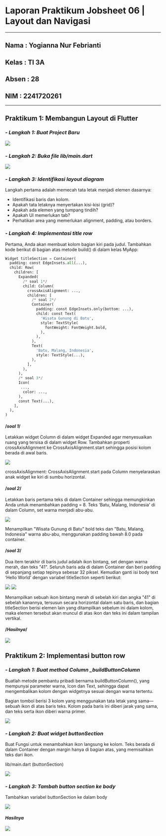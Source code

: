 # **Laporan Praktikum Jobsheet 06 | Layout dan Navigasi**
---

## Nama  : Yogianna Nur Febrianti
## Kelas : TI 3A
## Absen : 28
## NIM   : 2241720261
---

## Praktikum 1: Membangun Layout di Flutter

### *- Langkah 1: Buat Project Baru*

<img src = img/praklang1.png>

### *- Langkah 2: Buka file lib/main.dart*

<img src = img/praklang2.png>

### *- Langkah 3: Identifikasi layout diagram*

Langkah pertama adalah memecah tata letak menjadi elemen dasarnya:

- Identifikasi baris dan kolom.
- Apakah tata letaknya menyertakan kisi-kisi (grid)?
- Apakah ada elemen yang tumpang tindih?
- Apakah UI memerlukan tab?
- Perhatikan area yang memerlukan alignment, padding, atau borders.

### *- Langkah 4: Implementasi title row*

Pertama, Anda akan membuat kolom bagian kiri pada judul. Tambahkan kode berikut di bagian atas metode build() di dalam kelas MyApp:

``` python
Widget titleSection = Container(
  padding: const EdgeInsets.all(...),
  child: Row(
    children: [
      Expanded(
        /* soal 1*/
        child: Column(
          crossAxisAlignment: ...,
          children: [
            /* soal 2*/
            Container(
              padding: const EdgeInsets.only(bottom: ...),
              child: const Text(
                'Wisata Gunung di Batu',
                style: TextStyle(
                  fontWeight: FontWeight.bold,
                ),
              ),
            ),
            Text(
              'Batu, Malang, Indonesia',
              style: TextStyle(...),
            ),
          ],
        ),
      ),
      /* soal 3*/
      Icon(
       ...,
        color: ...,
      ),
      const Text(...),
    ],
  ),
)
```

#### /*soal 1*/ 
Letakkan widget Column di dalam widget Expanded agar menyesuaikan ruang yang tersisa di dalam widget Row. Tambahkan properti crossAxisAlignment ke CrossAxisAlignment.start sehingga posisi kolom berada di awal baris.

<img src = img/prak1soal1.png>

crossAxisAlignment: CrossAxisAlignment.start pada Column menyelaraskan anak widget ke kiri di sumbu horizontal.

#### /*soal 2*/
Letakkan baris pertama teks di dalam Container sehingga memungkinkan Anda untuk menambahkan padding = 8. Teks ‘Batu, Malang, Indonesia' di dalam Column, set warna menjadi abu-abu.

<img src = img/prak1soal2.png>

Menampilkan "Wisata Gunung di Batu" bold teks dan "Batu, Malang, Indonesia" warna abu-abu, menggunakan padding bawah 8.0 pada container.

#### /*soal 3*/
Dua item terakhir di baris judul adalah ikon bintang, set dengan warna merah, dan teks "41". Seluruh baris ada di dalam Container dan beri padding di sepanjang setiap tepinya sebesar 32 piksel. Kemudian ganti isi body text ‘Hello World' dengan variabel titleSection seperti berikut:

<img src = img/prak1soal3.png>

<img src = img/prak1soal3a.png>

Menampilkan sebuah ikon bintang merah di sebelah kiri dan angka "41" di sebelah kanannya, tersusun secara horizontal dalam satu baris, dan bagian titleSection berisi elemen lain yang ditampilkan sebelum ini dalam kolom, maka elemen tersebut akan muncul di atas ikon dan teks ini dalam tampilan vertikal.

#### /*Hasilnya*/

<img src = img/hasilprak1.png>

## Praktikum 2: Implementasi button row

### *- Langkah 1: Buat method Column _buildButtonColumn*

Buatlah metode pembantu pribadi bernama buildButtonColumn(), yang mempunyai parameter warna, Icon dan Text, sehingga dapat mengembalikan kolom dengan widgetnya sesuai dengan warna tertentu.

Bagian tombol berisi 3 kolom yang menggunakan tata letak yang sama—sebuah ikon di atas baris teks. Kolom pada baris ini diberi jarak yang sama, dan teks serta ikon diberi warna primer.

<img src = img/prak2soal1.png>

### *- Langkah 2: Buat widget buttonSection*

Buat Fungsi untuk menambahkan ikon langsung ke kolom. Teks berada di dalam Container dengan margin hanya di bagian atas, yang memisahkan teks dari ikon.

lib/main.dart (buttonSection)

<img src = img/prak2soal2.png>

### *- Langkah 3: Tambah button section ke body*

Tambahkan variabel buttonSection ke dalam body

<img src = img/prak2soal3.png>

#### *Hasilnya*

<img src = img/hasilprak2.png>
